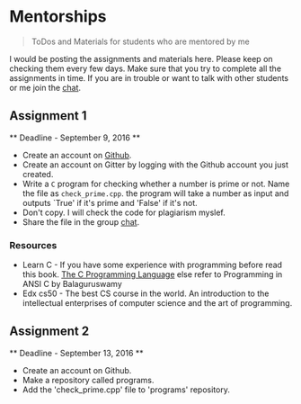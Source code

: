 # Mentorships

> ToDos and Materials for students who are mentored by me

I would be posting the assignments and materials here. Please keep on checking them every few days. Make sure that you try to complete all the assignments in time. If you are in trouble or want to talk with other students or me join the [chat](https://gitter.im/hackerkid/mentorships).

## Assignment 1
** Deadline - September 9, 2016 **

* Create an account on [Github](https://github.com). 
* Create an account on Gitter by logging with the Github account you just created. 
* Write a `C` program for checking whether a number is prime or not. Name the file as `check_prime.cpp`. the program will take a number  as input and outputs `True' if it's prime and 'False' if it's not.
* Don't copy. I will check the code for plagiarism myslef. 
* Share the file in the group [chat](https://gitter.im/hackerkid/mentorships).

### Resources

* Learn C -  If you have some experience with programming before read this book. [The C Programming Language](http://www.ime.usp.br/~pf/Kernighan-Ritchie/C-Programming-Ebook.pdf) else refer to Programming in ANSI C by Balaguruswamy
* Edx cs50 - The best CS course in the world. An introduction to the intellectual enterprises of computer science and the art of programming.

## Assignment 2
** Deadline - September 13, 2016 **

* Create an account on Github. 
* Make a repository called programs.
* Add the 'check_prime.cpp' file to 'programs' repository.
